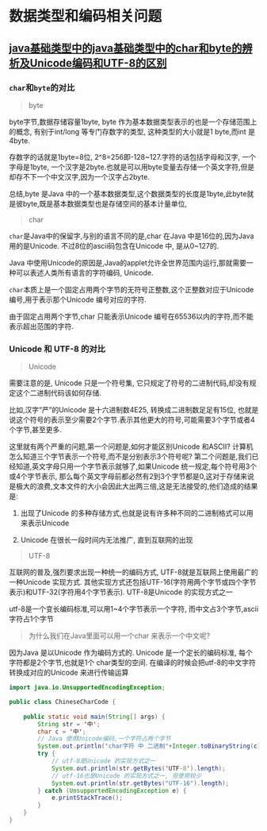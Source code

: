 # 数据类型和编码相关问题

## [java基础类型中的java基础类型中的char和byte的辨析及Unicode编码和UTF-8的区别](https://www.cnblogs.com/lingyejun/p/9743788.html)

### `char`和`byte`的对比

> byte

byte字节,数据存储容量1byte, byte 作为基本数据类型表示的也是一个存储范围上的概念, 有别于int/long 等专门存数字的类型, 这种类型的大小就是1 byte,而int 是4byte.

存数字的话就是1byte=8位, 2^8=256即-128~127.字符的话包括字母和汉字, 一个字母是1byte, 一个汉字是2byte.也就是可以用byte变量去存储一个英文字符,但是却存不下一个中文汉字,因为一个汉字占2byte.

总结,byte 是Java 中的一个基本数据类型,这个数据类型的长度是1byte,此byte就是彼byte,既是基本数据类型也是存储空间的基本计量单位,

> char

`char`是Java中的保留字,与别的语言不同的是,char 在Java 中是16位的,因为Java 用的是Unicode. 不过8位的ascii码包含在Unicode 中, 是从0~127的.

Java 中使用Unicode的原因是,Java的applet允许全世界范围内运行,那就需要一种可以表述人类所有语言的字符编码, Unicode.

`char`本质上是一个固定占用两个字节的无符号正整数,这个正整数对应于Unicode编号,用于表示那个Unicode 编号对应的字符.

由于固定占用两个字节,char 只能表示Unicode 编号在65536以内的字符,而不能表示超出范围的字符.

### Unicode 和 UTF-8 的对比

> Unicode

需要注意的是, Unicode 只是一个符号集, 它只规定了符号的二进制代码,却没有规定这个二进制代码该如何存储.

比如,汉字“严”的Unicode 是十六进制数4E25, 转换成二进制数足足有15位, 也就是说这个符号的表示至少需要2个字节.表示其他更大的符号,可能需要3个字节或者4个字节,甚至更多.

这里就有两个严重的问题,第一个问题是,如何才能区别Unicode 和ASCII? 计算机怎么知道三个字节表示一个符号,而不是分别表示3个符号呢? 第二个问题是,我们已经知道,英文字母只用一个字节表示就够了,如果Unicode 统一规定,每个符号用3个或4个字节表示, 那么每个英文字母前都必然有2到3个字节都是0,这对于存储来说是极大的浪费,文本文件的大小会因此大出两三倍,这是无法接受的,他们造成的结果是:

1) 出现了Unicode 的多种存储方式,也就是说有许多种不同的二进制格式可以用来表示Unicode

2) Unicode 在很长一段时间内无法推广, 直到互联网的出现

> UTF-8

互联网的普及,强烈要求出现一种统一的编码方式, UTF-8就是互联网上使用最广的一种Unicode 实现方式. 其他实现方式还包括UTF-16(字符用两个字节或四个字节表示)和UTF-32(字符用4个字节表示). UTF-8是Unicode 的实现方式之一

utf-8是一个变长编码标准,可以用1~4个字节表示一个字符, 而中文占3个字节,ascii 字符占1个字节

> 为什么我们在Java里面可以用一个char 来表示一个中文呢?

因为Java 是以Unicode 作为编码方式的. Unicode 是一个定长的编码标准, 每个字符都是2个字节,也就是1个 char类型的空间. 在编译的时候会把utf-8的中文字符转换成对应的Unicode 来进行传输运算

```java
import java.io.UnsupportedEncodingException;

public class ChineseCharCode {
  
    public static void main(String[] args) {
        String str = '中';
        char c = '中';
        // Java 使用Unicode编码,一个字符占两个字节
        System.out.println("char字符 中 二进制"+Integer.toBinaryString(c));
        try {
            // utf-8是Unicode 的实现方式之一
            System.out.println(str.getBytes('UTF-8').length);
            // utf-16也是Unicode 的实现方式之一, 但使用较少
            System.out.println(str.getBytes("UTF-16").length);
        } catch (UnsupportedEncodingException e) {
            e.printStackTrace();
        }
    }
}
```

























